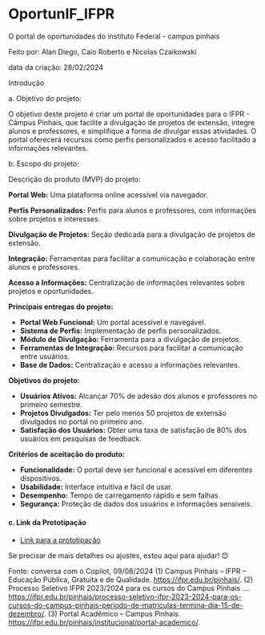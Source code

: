 # OportunIF_IFPR 
O portal de oportunidades do instituto Federal - campus pinhais

Feito por: Alan Diego, Caio Roberto e Nicolas Czaikowski

data da criação: 28/02/2024

Introdução

a. Objetivo do projeto:

O objetivo deste projeto é criar um portal de oportunidades para o IFPR - Câmpus Pinhais, que facilite a divulgação de projetos de extensão, integre alunos e professores, e simplifique a forma de divulgar essas atividades. O portal oferecerá recursos como perfis personalizados e acesso facilitado a informações relevantes.


b. Escopo do projeto:

Descrição do produto (MVP) do projeto:

**Portal Web:** Uma plataforma online acessível via navegador.
  
 **Perfis Personalizados:** Perfis para alunos e professores, com informações sobre projetos e interesses.
  
 **Divulgação de Projetos:** Seção dedicada para a divulgação de projetos de extensão.
  
 **Integração:** Ferramentas para facilitar a comunicação e colaboração entre alunos e professores.
  
 **Acesso a Informações:** Centralização de informações relevantes sobre projetos e oportunidades.
  

**Principais entregas do projeto:**
- **Portal Web Funcional:** Um portal acessível e navegável.
- **Sistema de Perfis:** Implementação de perfis personalizados.
- **Módulo de Divulgação:** Ferramenta para a divulgação de projetos.
- **Ferramentas de Integração:** Recursos para facilitar a comunicação entre usuários.
- **Base de Dados:** Centralização e acesso a informações relevantes.

**Objetivos do projeto:**
- **Usuários Ativos:** Alcançar 70% de adesão dos alunos e professores no primeiro semestre.
- **Projetos Divulgados:** Ter pelo menos 50 projetos de extensão divulgados no portal no primeiro ano.
- **Satisfação dos Usuários:** Obter uma taxa de satisfação de 80% dos usuários em pesquisas de feedback.

**Critérios de aceitação do produto:**
- **Funcionalidade:** O portal deve ser funcional e acessível em diferentes dispositivos.
- **Usabilidade:** Interface intuitiva e fácil de usar.
- **Desempenho:** Tempo de carregamento rápido e sem falhas.
- **Segurança:** Proteção de dados dos usuários e informações sensíveis.

#### c. Link da Prototipação
- [Link para a prototipação](#)

Se precisar de mais detalhes ou ajustes, estou aqui para ajudar! 😊

Fonte: conversa com o Copilot, 09/08/2024
(1) Campus Pinhais – IFPR – Educação Pública, Gratuita e de Qualidade. https://ifpr.edu.br/pinhais/.
(2) Processo Seletivo IFPR 2023/2024 para os cursos do Campus Pinhais .... https://ifpr.edu.br/pinhais/processo-seletivo-ifpr-2023-2024-para-os-cursos-do-campus-pinhais-periodo-de-matriculas-termina-dia-15-de-dezembro/.
(3) Portal Acadêmico – Campus Pinhais. https://ifpr.edu.br/pinhais/institucional/portal-academico/.
